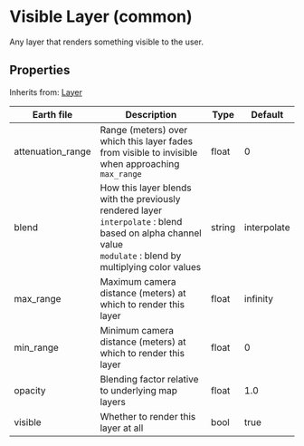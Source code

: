 # Visible Layer (common)

Any layer that renders something visible to the user.

## Properties

Inherits from: [Layer](layer.md)

| Earth file        | Description                                                  | Type   | Default     |
| ----------------- | ------------------------------------------------------------ | ------ | ----------- |
| attenuation_range | Range (meters) over which this layer fades from visible to invisible when approaching `max_range` | float  | 0           |
| blend             | How this layer blends with the previously rendered layer<br />`interpolate` : blend based on alpha channel value<br />`modulate` : blend by multiplying color values | string | interpolate |
| max_range         | Maximum camera distance (meters) at which to render this layer | float  | infinity    |
| min_range         | Minimum camera distance (meters) at which to render this layer | float  | 0           |
| opacity           | Blending factor relative to underlying map layers            | float  | 1.0         |
| visible           | Whether to render this layer at all                          | bool   | true        |